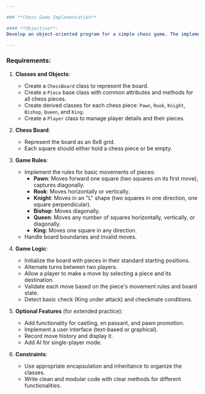 ```yaml
---

### **Chess Game Implementation**

#### **Objective**:  
Develop an object-oriented program for a simple chess game. The implementation should focus on the following key aspects: board setup, pieces, and rules for basic moves.

---
```


### **Requirements**:

1. **Classes and Objects**:
   - Create a `ChessBoard` class to represent the board.
   - Create a `Piece` base class with common attributes and methods for all chess pieces.
   - Create derived classes for each chess piece: `Pawn`, `Rook`, `Knight`, `Bishop`, `Queen`, and `King`.
   - Create a `Player` class to manage player details and their pieces.

2. **Chess Board**:
   - Represent the board as an 8x8 grid.
   - Each square should either hold a chess piece or be empty.

3. **Game Rules**:
   - Implement the rules for basic movements of pieces:
     - **Pawn**: Moves forward one square (two squares on its first move), captures diagonally.
     - **Rook**: Moves horizontally or vertically.
     - **Knight**: Moves in an "L" shape (two squares in one direction, one square perpendicular).
     - **Bishop**: Moves diagonally.
     - **Queen**: Moves any number of squares horizontally, vertically, or diagonally.
     - **King**: Moves one square in any direction.
   - Handle board boundaries and invalid moves.

4. **Game Logic**:
   - Initialize the board with pieces in their standard starting positions.
   - Alternate turns between two players.
   - Allow a player to make a move by selecting a piece and its destination.
   - Validate each move based on the piece's movement rules and board state.
   - Detect basic check (King under attack) and checkmate conditions.

5. **Optional Features** (for extended practice):
   - Add functionality for castling, en passant, and pawn promotion.
   - Implement a user interface (text-based or graphical).
   - Record move history and display it.
   - Add AI for single-player mode.

6. **Constraints**:
   - Use appropriate encapsulation and inheritance to organize the classes.
   - Write clean and modular code with clear methods for different functionalities.